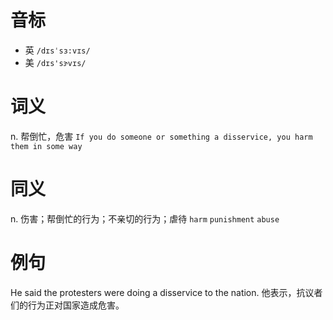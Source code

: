 # 音标

- 英 `/dɪsˈsɜ:vɪs/`
- 美 `/dɪs'sɝvɪs/`

# 词义

n. 帮倒忙，危害
`If you do someone or something a disservice, you harm them in some way`

# 同义

n. 伤害；帮倒忙的行为；不亲切的行为；虐待
`harm` `punishment` `abuse`

# 例句

He said the protesters were doing a disservice to the nation.
他表示，抗议者们的行为正对国家造成危害。


